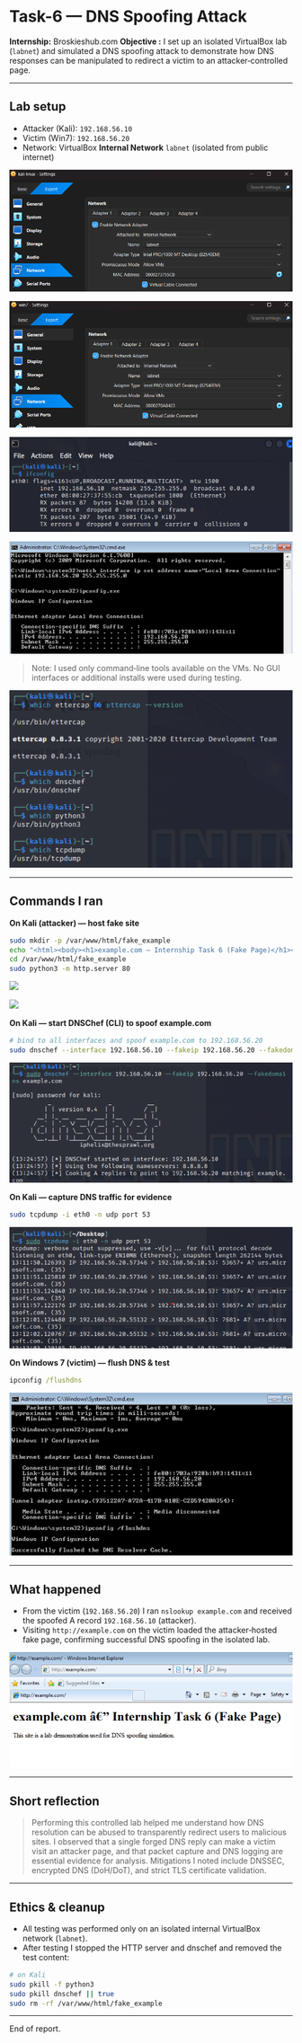 # Task-6 — DNS Spoofing Attack

**Internship:** Broskieshub.com
**Objective :** I set up an isolated VirtualBox lab (`labnet`) and simulated a DNS spoofing attack to demonstrate how DNS responses can be manipulated to redirect a victim to an attacker‑controlled page.

---

## Lab setup
- Attacker (Kali): `192.168.56.10`  
- Victim (Win7): `192.168.56.20`  
- Network: VirtualBox **Internal Network** `labnet` (isolated from public internet)

![](Screenshots/kali_net.png)

![](Screenshots/win7_net.png)

![](Screenshots/kali_ip.png)

![](Screenshots/win7_ip.png)

> Note: I used only command‑line tools available on the VMs. No GUI interfaces or additional installs were used during testing.

![](Screenshots/tools_confirm.png)

---

## Commands I ran

**On Kali (attacker) — host fake site**
```bash
sudo mkdir -p /var/www/html/fake_example
echo "<html><body><h1>example.com — Internship Task 6 (Fake Page)</h1><p>This site is a lab demonstration used for DNS spoofing simulation.</p></body></html>" | sudo tee /var/www/html/fake_example/index.html
cd /var/www/html/fake_example
sudo python3 -m http.server 80
````

![](Screenshots/fakepage_server.png)

![](Screenshots/fakepage_browser.png)

**On Kali — start DNSChef (CLI) to spoof example.com**

```bash
# bind to all interfaces and spoof example.com to 192.168.56.20
sudo dnschef --interface 192.168.56.10 --fakeip 192.168.56.20 --fakedomains example.com
```

![](Screenshots/dnschef-running.png)

**On Kali — capture DNS traffic for evidence**

```bash
sudo tcpdump -i eth0 -n udp port 53
```

![](Screenshots/dns-tcpdump.png)

**On Windows 7 (victim) — flush DNS & test**

```cmd
ipconfig /flushdns
```

![](Screenshots/win7_flushdns.png)

---

## What happened
* From the victim (`192.168.56.20`) I ran `nslookup example.com` and received the spoofed A record `192.168.56.10` (attacker).
* Visiting `http://example.com` on the victim loaded the attacker‑hosted fake page, confirming successful DNS spoofing in the isolated lab.

![](Screenshots/attack_fakepage_in_win7.png)

---

## Short reflection 
> Performing this controlled lab helped me understand how DNS resolution can be abused to transparently redirect users to malicious sites. I observed that a single forged DNS reply can make a victim visit an attacker page, and that packet capture and DNS logging are essential evidence for analysis. Mitigations I noted include DNSSEC, encrypted DNS (DoH/DoT), and strict TLS certificate validation.

---

## Ethics & cleanup

* All testing was performed only on an isolated internal VirtualBox network (`labnet`).
* After testing I stopped the HTTP server and dnschef and removed the test content:

```bash
# on Kali
sudo pkill -f python3
sudo pkill dnschef || true
sudo rm -rf /var/www/html/fake_example
```
---
End of report.

